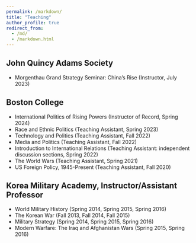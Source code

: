 ```yaml
---
permalink: /markdown/
title: "Teaching"
author_profile: true
redirect_from: 
  - /md/
  - /markdown.html
---
```


## John Quincy Adams Society

* Morgenthau Grand Strategy Seminar: China’s Rise (Instructor, July 2023)

## Boston College

* International Politics of Rising Powers (Instructor of Record, Spring 2024)
* Race and Ethnic Politics (Teaching Assistant, Spring 2023)
* Technology and Politics (Teaching Assistant, Fall 2022)
* Media and Politics (Teaching Assistant, Fall 2022)
* Introduction to International Relations (Teaching Assistant: independent discussion sections, Spring 2022)
* The World Wars (Teaching Assistant, Spring 2021)
* US Foreign Policy, 1945-Present (Teaching Assistant, Fall 2020)

## Korea Military Academy, Instructor/Assistant Professor
* World Military History (Spring 2014, Spring 2015, Spring 2016)
* The Korean War (Fall 2013, Fall 2014, Fall 2015)
* Military Strategy (Spring 2014, Spring 2015, Spring 2016)
* Modern Warfare: The Iraq and Afghanistan Wars (Spring 2015, Spring 2016)



